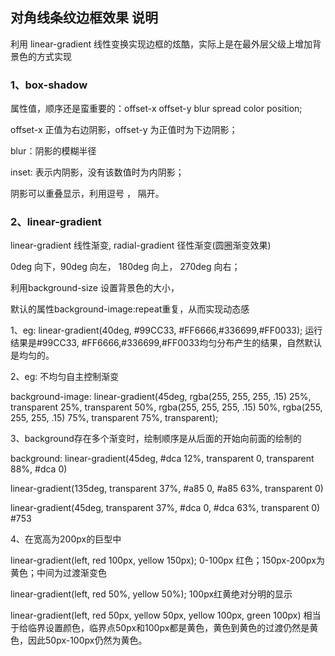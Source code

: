 ## 对角线条纹边框效果 说明

利用 linear-gradient 线性变换实现边框的炫酷，实际上是在最外层父级上增加背景色的方式实现

### 1、box-shadow
属性值，顺序还是蛮重要的：offset-x offset-y blur spread color position;

offset-x 正值为右边阴影，offset-y 为正值时为下边阴影；

blur：阴影的模糊半径

inset: 表示内阴影，没有该数值时为内阴影；

阴影可以重叠显示，利用逗号 ， 隔开。

### 2、linear-gradient
linear-gradient 线性渐变, radial-gradient 径性渐变(圆圈渐变效果)

0deg 向下，90deg 向左， 180deg 向上， 270deg 向右；

利用background-size 设置背景色的大小，

默认的属性background-image:repeat重复，从而实现动态感

1、eg: linear-gradient(40deg, #99CC33, #FF6666,#336699,#FF0033); 运行结果是#99CC33, #FF6666,#336699,#FF0033均匀分布产生的结果，自然默认是均匀的。

2、eg: 不均匀自主控制渐变

background-image: linear-gradient(45deg, rgba(255, 255, 255, .15) 25%, transparent 25%, transparent 50%, rgba(255, 255, 255, .15) 50%, rgba(255, 255, 255, .15) 75%, transparent 75%, transparent);

3、background存在多个渐变时，绘制顺序是从后面的开始向前面的绘制的

background: linear-gradient(45deg, #dca 12%, transparent 0, transparent 88%, #dca 0)

linear-gradient(135deg, transparent 37%, #a85 0, #a85 63%, transparent 0)

linear-gradient(45deg, transparent 37%, #dca 0, #dca 63%, transparent 0) #753

4、在宽高为200px的巨型中

linear-gradient(left, red 100px, yellow 150px);
      0-100px 红色；150px-200px为黄色；中间为过渡渐变色

linear-gradient(left, red 50%, yellow 50%); 100px红黄绝对分明的显示

linear-gradient(left, red 50px, yellow 50px, yellow 100px, green 100px)
      相当于给临界设置颜色，临界点50px和100px都是黄色，黄色到黄色的过渡仍然是黄色，因此50px-100px仍然为黄色。